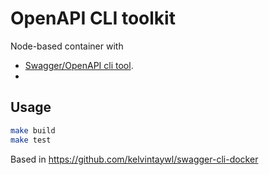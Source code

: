 # OpenAPI CLI toolkit

Node-based container with
- [Swagger/OpenAPI cli tool](https://www.npmjs.com/package/swagger-cli).
-

## Usage

```sh
make build
make test
```

Based in https://github.com/kelvintaywl/swagger-cli-docker